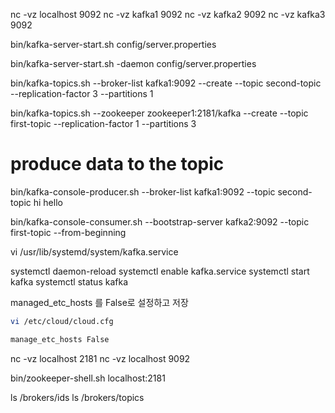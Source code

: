 

nc -vz localhost 9092
nc -vz kafka1 9092
nc -vz kafka2 9092
nc -vz kafka3 9092


bin/kafka-server-start.sh config/server.properties

bin/kafka-server-start.sh -daemon config/server.properties

bin/kafka-topics.sh --broker-list kafka1:9092 --create --topic second-topic --replication-factor 3 --partitions 1

bin/kafka-topics.sh --zookeeper zookeeper1:2181/kafka --create --topic first-topic --replication-factor 1 --partitions 3
# produce data to the topic
bin/kafka-console-producer.sh --broker-list kafka1:9092 --topic second-topic
hi
hello


bin/kafka-console-consumer.sh --bootstrap-server kafka2:9092 --topic first-topic --from-beginning

vi /usr/lib/systemd/system/kafka.service


systemctl daemon-reload
systemctl enable kafka.service
systemctl start kafka
systemctl status kafka

managed_etc_hosts 를 False로 설정하고 저장
```bash
vi /etc/cloud/cloud.cfg

manage_etc_hosts False
```

nc -vz localhost 2181
nc -vz localhost 9092


bin/zookeeper-shell.sh localhost:2181

ls /brokers/ids
ls /brokers/topics

